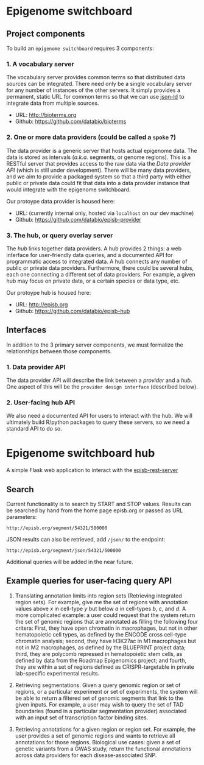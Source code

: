 # Epigenome switchboard

## Project components

To build an `epigenome switchboard` requires 3 components:

### 1. A vocabulary server

The vocabulary server provides common terms so that distributed data sources can be integrated. There need only be a single vocabulary server for any number of instances of the other servers. It simply provides a permanent, static URL for common terms so that we can use [json-ld](https://json-ld.org/) to integrate data from multiple sources.

- URL: http://bioterms.org
- Github: https://github.com/databio/bioterms


### 2. One or more data providers (could be called a `spoke` ?)

The data provider is a generic server that hosts actual epigenome data. The data is stored as intervals (*a.k.a.* segments, or genome regions). This is a RESTful server that provides access to the raw data via the *Data provider API* (which is still under development). There will be many data providers, and we aim to provide a packaged system so that a third party with either public or private data could fit that data into a data provider instance that would integrate with the epigenome switchboard.

Our protoype data provider is housed here:

- URL: (currently internal only, hosted via `localhost` on our dev machine)
- Github: https://github.com/databio/episb-provider

### 3. The hub, or query overlay server

The *hub* links together data providers. A hub provides 2 things: a web interface for user-friendly data queries, and a documented API for programmatic access to integrated data. A hub connects any number of public or private data providers. Furthermore, there could be several hubs, each one connecting a different set of data providers. For example, a given hub may  focus on private data, or a certain species or data type, etc.

Our protoype hub is housed here:

- URL: http://episb.org
- Github: https://github.com/databio/episb-hub


## Interfaces

In addition to the 3 primary server components, we must formalize the relationships between those components. 

### 1. Data provider API

The data provider API will describe the link between a *provider* and a *hub*. One aspect of this will be the `provider design interface` (described below).

### 2. User-facing hub API

We also need a documented API for users to interact with the hub. We will ultimately build R/python packages to query these servers, so we need a standard API to do so.

# Epigenome switchboard hub

A simple Flask web application to interact with the [episb-rest-server](https://github.com/databio/episb/tree/master/episb-rest-server)

## Search

Current functionality is to search by START and STOP values. Results can be searched by hand from the home page episb.org or passed as URL parameters:

    http://episb.org/segment/54321/500000

JSON results can also be retrieved, add `/json/` to the endpoint:

    http://episb.org/segment/json/54321/500000

Additional queries will be added in the near future.


## Example queries for user-facing query API

1. Translating annotation limits into region sets (Retrieving integrated region sets). For example, give me the set of regions with annotation values above *x* in cell-type *y* but below *a* in cell-types *b*, *c*, and *d*. A more complicated example: a user could request that the system return the set of genomic regions that are annotated as filling the following four critera: First, they have open chromatin in macrophages, but not in other hematopoietic cell types, as defined by the ENCODE cross cell-type chromatin analysis; second, they have H3K27ac in M1 macrophages but not in M2 macrophages, as defined by the BLUEPRINT project data; third, they are polycomb repressed in hematopoietic stem cells, as defined by data from the Roadmap Epigenomics project; and fourth, they are within a set of regions defined as CRISPR-targetable in private lab-specific experimental results.

2. Retrieving segmentations. Given a query genomic region or set of regions, or a particular experiment or set of experiments, the system will be able to return a filtered set of genomic segments that link to the given inputs. For example, a user may wish to query the set of TAD boundaries (found in a particular segmentation provider) associated with an input set of transcription factor binding sites.

3. Retrieving annotations for a given region or region set. For example, the user provides a set of genomic regions and wants to retrieve all annotations for those regions. Biological use cases: given a set of genetic variants from a GWAS study, return the functional annotations across data providers for each disease-associated SNP.

